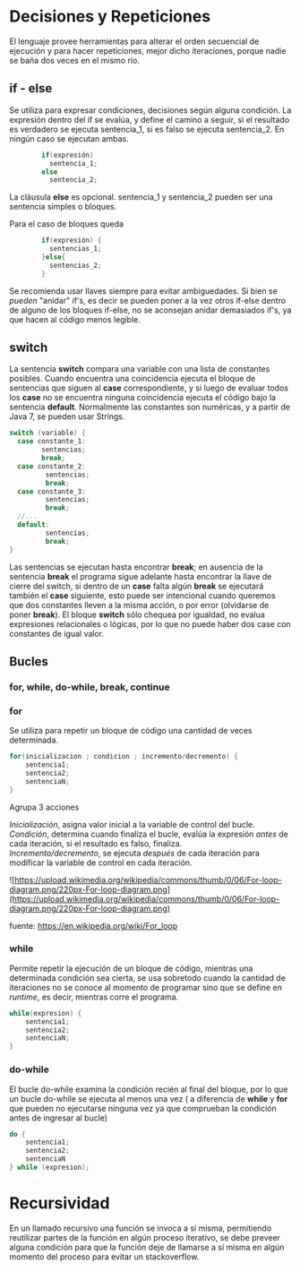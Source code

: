 
# Decisiones y Repeticiones

El lenguaje provee herramientas para alterar el orden secuencial de ejecución y para hacer repeticiones, mejor dicho iteraciones, porque nadie se baña dos veces en el mismo río. 

## if - else
Se utiliza para expresar condiciones, decisiones según alguna condición. La expresión dentro del if se evalúa, y define el camino a seguir, si el resultado es verdadero se ejecuta sentencia_1, si es falso se ejecuta sentencia_2. En ningún caso se ejecutan ambas.

```Java
        if(expresión)  
          sentencia_1;  
        else  
          sentencia_2;  
```

La cláusula **else** es opcional. sentencia_1 y sentencia_2 pueden ser una sentencia simples o bloques. 

Para el caso de bloques queda

```Java
        if(expresión) {  
          sentencias_1; 
        }else{  
          sentencias_2;  
        }  
```
        
Se recomienda usar llaves siempre para evitar ambiguedades. Si bien se *pueden* "anidar" if's, es decir se pueden poner a la vez otros if-else dentro de alguno de los bloques if-else, no se aconsejan anidar demasiados if's, ya que hacen al código menos legible.

## switch

La sentencia **switch** compara una variable con una lista de constantes posibles. Cuando encuentra una coincidencia ejecuta el bloque de sentencias que siguen al **case** correspondiente, y si luego de evaluar todos los **case** no se encuentra ninguna coincidencia ejecuta el código bajo la sentencia **default**. Normalmente las constantes son numéricas, y a partir de Java 7, se pueden usar Strings.

```Java
switch (variable) {  
  case constante_1:  
        sentencias;  
        break;  
  case constante_2:  
         sentencias;  
         break;  
  case constante_3:  
         sentencias;  
         break;  
  //...  
  default:  
         sentencias;  
         break;  
}  
```

Las sentencias se ejecutan hasta encontrar **break**; en ausencia de la sentencia **break** el programa sigue adelante hasta encontrar la llave de cierre del switch, si dentro de un **case** falta algún **break** se ejecutará también el **case** siguiente, esto puede ser intencional cuando queremos que dos constantes lleven a la misma acción, o por error (olvidarse de poner **break**). El bloque **switch** sólo chequea por igualdad, no evalua expresiones relacionales o lógicas, por lo que no puede haber dos case con constantes de igual valor.

## Bucles

### for, while, do-while, break, continue

### for

Se utiliza para repetir un bloque de código una cantidad de veces determinada.

```Java
for(inicializacion ; condicion ; incremento/decremento) {  
    sentencia1;  
    sentencia2;  
    sentenciaN;  
}  
```
Agrupa 3 acciones 

*Inicialización*, asigna valor inicial a la variable de control del bucle.  
*Condición*, determina cuando finaliza el bucle, evalúa la expresión *antes* de cada iteración, si el resultado es falso, finaliza.   
*Incremento/decremento*, se ejecuta *después* de cada iteración para modificar la variable de control en cada iteración.  


![https://upload.wikimedia.org/wikipedia/commons/thumb/0/06/For-loop-diagram.png/220px-For-loop-diagram.png](https://upload.wikimedia.org/wikipedia/commons/thumb/0/06/For-loop-diagram.png/220px-For-loop-diagram.png)

fuente: https://en.wikipedia.org/wiki/For_loop

### while

Permite repetir la ejecución de un bloque de código, mientras una determinada condición sea cierta, se usa sobretodo cuando la cantidad de iteraciones no se conoce al momento de programar sino que se define en *runtime*, es decir, mientras corre el programa.

```Java
while(expresion) {  
    sentencia1;  
    sentencia2;  
    sentenciaN;  
}
```

### do-while
El bucle do-while examina la condición recién al final del bloque, por lo que un bucle do-while se ejecuta al menos una vez ( a diferencia de **while** y **for** que pueden no ejecutarse ninguna vez ya que comprueban la condición antes de ingresar al bucle)

```Java
do {  
    sentencia1;  
    sentencia2;
    sentenciaN  
} while (expresion);  
```

# Recursividad 
En un llamado recursivo una función se invoca a sí misma, permitiendo reutilizar partes de la función en algún proceso iterativo, se debe preveer alguna condición para que la función deje de llamarse a sí misma en algún momento del proceso para evitar un stackoverflow.


